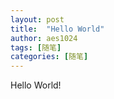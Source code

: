 ```yaml
---
layout: post
title:  "Hello World"
author: aes1024
tags: [随笔]
categories: [随笔]
---
```


Hello World!

